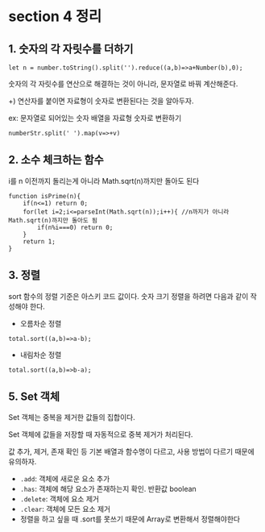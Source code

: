 # section 4 정리

## 1. 숫자의 각 자릿수를 더하기

```JS
let n = number.toString().split('').reduce((a,b)=>a+Number(b),0);
```
숫자의 각 자릿수를 연산으로 해결하는 것이 아니라, 문자열로 바꿔 계산해준다.

+) 연산자를 붙이면 자료형이 숫자로 변환된다는 것을 알아두자.

ex: 문자열로 되어있는 숫자 배열을 자료형 숫자로 변환하기
```JS
numberStr.split(' ').map(v=>+v)
```

## 2. 소수 체크하는 함수

i를 n 이전까지 돌리는게 아니라 Math.sqrt(n)까지만 돌아도 된다
```JS
function isPrime(n){
    if(n<=1) return 0;
    for(let i=2;i<=parseInt(Math.sqrt(n));i++){ //n까지가 아니라 Math.sqrt(n)까지만 돌아도 됨
        if(n%i===0) return 0;
    }
    return 1;
}
```

## 3. 정렬

sort 함수의 정렬 기준은 아스키 코드 값이다. 숫자 크기 정렬을 하려면 다음과 같이 작성해야 한다.

- 오름차순 정렬
```JS
total.sort((a,b)=>a-b);
```

- 내림차순 정렬
```JS
total.sort((a,b)=>b-a);
```

## 5. Set 객체

Set 객체는 중복을 제거한 값들의 집합이다.

Set 객체에 값들을 저장할 때 자동적으로 중복 제거가 처리된다.

값 추가, 제거, 존재 확인 등 기본 배열과 함수명이 다르고, 사용 방법이 다르기 때문에 유의하자.

- `.add`: 객체에 새로운 요소 추가
- `.has`: 객체에 해당 요소가 존재하는지 확인. 반환값 boolean
- `.delete`: 객체에 요소 제거
- `.clear`: 객체에 모든 요소 제거
- 정렬을 하고 싶을 때 .sort를 못쓰기 때문에 Array로 변환해서 정렬해야한다
